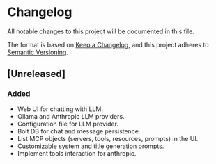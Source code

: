 # Changelog

All notable changes to this project will be documented in this file.

The format is based on [Keep a Changelog](https://keepachangelog.com/en/1.1.0/),
and this project adheres to [Semantic Versioning](https://semver.org/spec/v2.0.0.html).

## [Unreleased]

### Added

- Web UI for chatting with LLM.
- Ollama and Anthropic LLM providers.
- Configuration file for LLM provider.
- Bolt DB for chat and message persistence.
- List MCP objects (servers, tools, resources, prompts) in the UI.
- Customizable system and title generation prompts.
- Implement tools interaction for anthropic.
